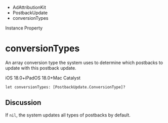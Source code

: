 

- AdAttributionKit
- PostbackUpdate
-  conversionTypes 

Instance Property

# conversionTypes

An array conversion type the system uses to determine which postbacks to update with this postback update.

iOS 18.0+iPadOS 18.0+Mac Catalyst

``` source
let conversionTypes: [PostbackUpdate.ConversionType]?
```

## Discussion

If `nil`, the system updates all types of postbacks by default.

